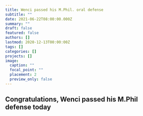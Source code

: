 ```yaml
---
title: Wenci passed his M.Phil. oral defense
subtitle: ""
date: 2021-06-22T08:00:00.000Z
summary: ""
draft: false
featured: false
authors: []
lastmod: 2020-12-13T00:00:00Z
tags: []
categories: []
projects: []
image:
  caption: ""
  focal_point: ""
  placement: 2
  preview_only: false
---
```

## Congratulations, Wenci passed his M.Phil defense today